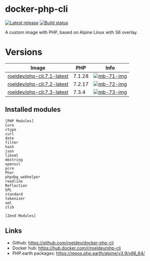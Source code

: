 docker-php-cli
==============

[![Latest release][latest-release-img]][latest-release-url]
[![Build status][build-status-img]][build-status-url]

[latest-release-img]: https://img.shields.io/github/release/roeldev/docker-php-cli.svg?label=latest
[latest-release-url]: https://github.com/roeldev/docker-php-cli/releases
[build-status-img]: https://img.shields.io/travis/roeldev/docker-php-cli.svg
[build-status-url]: https://travis-ci.org/roeldev/docker-php-cli

A custom image with PHP, based on Alpine Linux with S6 overlay.

# Versions

| Image | PHP | Info |
|-------|-----|--------|
| [roeldev/php-cli:7.1-latest][docker-tags-url] | 7.1.28 | [![mb-71-img]][mb-71-url]
| [roeldev/php-cli:7.2-latest][docker-tags-url] | 7.2.17 | [![mb-72-img]][mb-72-url]
| [roeldev/php-cli:7.3-latest][docker-tags-url] | 7.3.4 | [![mb-73-img]][mb-73-url]

[docker-tags-url]: https://hub.docker.com/r/roeldev/php-cli/tags
[mb-71-img]: https://images.microbadger.com/badges/image/roeldev/php-cli:7.1-latest.svg
[mb-72-img]: https://images.microbadger.com/badges/image/roeldev/php-cli:7.2-latest.svg
[mb-73-img]: https://images.microbadger.com/badges/image/roeldev/php-cli:7.3-latest.svg
[mb-74-img]: https://images.microbadger.com/badges/image/roeldev/php-cli:7.4-latest.svg
[mb-71-url]: https://microbadger.com/images/roeldev/php-cli:7.1-latest
[mb-72-url]: https://microbadger.com/images/roeldev/php-cli:7.2-latest
[mb-73-url]: https://microbadger.com/images/roeldev/php-cli:7.3-latest
[mb-74-url]: https://microbadger.com/images/roeldev/php-cli:7.4-latest


## Installed modules
```
[PHP Modules]
Core
ctype
curl
date
filter
hash
json
libxml
mbstring
openssl
pcre
Phar
phpdbg_webhelper
readline
Reflection
SPL
standard
tokenizer
xml
zlib

[Zend Modules]
```

## Links
- Github: https://github.com/roeldev/docker-php-cli
- Docker hub: https://hub.docker.com/r/roeldev/php-cli
- PHP.earth packages: https://repos.php.earth/alpine/v3.9/x86_64/
